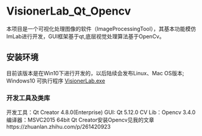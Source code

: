 # VisionerLab_Qt_Opencv
 本项目是一个可视化处理图像的软件（ImageProcessingTool），其基本功能模仿ImLab进行开发，GUI框架基于qt,底层视觉处理算法基于OpenCv。
 ## 安装环境
 目前该版本是在Win10下进行开发的，以后陆续会发布Linux、Mac OS版本;
 Windows10 可执行程序 [VisionerLab.exe](https://github.com/cuihangmver/VisionerLab_Qt_Opencv/blob/main/VisionerLab.rar)
 ### 开发工具及类库
 开发工具：Qt Creator 4.8.0(Enterprise)
 GUI: Qt 5.12.0
 CV Lib：Opencv 3.4.0
 编译器：MSVC2015 64bit
 Qt Creator安装Opencv见我的文章https://zhuanlan.zhihu.com/p/261420923
 
